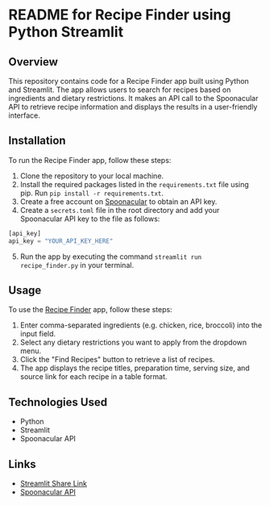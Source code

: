 # README for Recipe Finder using Python Streamlit

## Overview
This repository contains code for a Recipe Finder app built using Python and Streamlit. The app allows users to search for recipes based on ingredients and dietary restrictions. It makes an API call to the Spoonacular API to retrieve recipe information and displays the results in a user-friendly interface.

## Installation
To run the Recipe Finder app, follow these steps:
1. Clone the repository to your local machine.
2. Install the required packages listed in the `requirements.txt` file using pip. Run `pip install -r requirements.txt`.
3. Create a free account on [Spoonacular](https://spoonacular.com/food-api) to obtain an API key.
4. Create a `secrets.toml` file in the root directory and add your Spoonacular API key to the file as follows:
```python
[api_key]
api_key = "YOUR_API_KEY_HERE"
```
5. Run the app by executing the command `streamlit run recipe_finder.py` in your terminal.

## Usage
To use the [Recipe Finder](https://deepankarvarma-recipe-finder-using-python-app-ihx7iy.streamlit.app/) app, follow these steps:
1. Enter comma-separated ingredients (e.g. chicken, rice, broccoli) into the input field.
2. Select any dietary restrictions you want to apply from the dropdown menu.
3. Click the "Find Recipes" button to retrieve a list of recipes.
4. The app displays the recipe titles, preparation time, serving size, and source link for each recipe in a table format.

## Technologies Used
* Python
* Streamlit
* Spoonacular API

## Links
* [Streamlit Share Link](https://deepankarvarma-recipe-finder-using-python-app-ihx7iy.streamlit.app/)
* [Spoonacular API](https://spoonacular.com/food-api)
